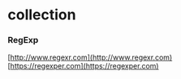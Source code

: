 # collection

### RegExp
[http://www.regexr.com](http://www.regexr.com)   
[https://regexper.com](https://regexper.com)   
